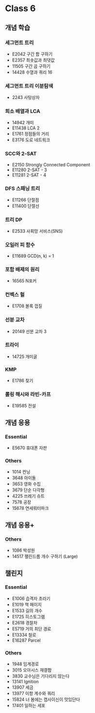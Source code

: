 # Class 6


## 개념 학습

### 세그먼트 트리
- E2042	구간 합 구하기
- E2357	최솟값과 최댓값
- 11505	구간 곱 구하기
- 14428	수열과 쿼리 16

### 세그먼트 트리 이분탐색
- 2243	사탕상자

### 희소 배열과 LCA
- 14942	개미
- E11438	LCA 2
- E1761	정점들의 거리
- E3176	도로 네트워크

### SCC와 2-SAT
- E2150	Strongly Connected Component
- E11280	2-SAT - 3
- E11281	2-SAT - 4

### DFS 스패닝 트리
- E11266	단절점
- E11400	단절선

### 트리 DP
- E2533	사회망 서비스(SNS)

### 오일러 피 함수
- E11689	GCD(n, k) = 1

### 포함 배제의 원리
- 16565	N포커

### 컨벡스 헐
- E1708	볼록 껍질

### 선분 교차
- 20149	선분 교차 3

### 트라이
- 14725	개미굴

### KMP
- E1786	찾기

### 롤링 해시와 라빈-카프
- E19585	전설


## 개념 응용

### Essential
- E5670	휴대폰 자판

### Others
- 1014	컨닝
- 3648	아이돌
- 3653	영화 수집
- 3679	단순 다각형
- 4225	쓰레기 슈트
- 7578	공장
- 15678	연세워터파크


## 개념 응용+

### Others
- 1086	박성원
- 14517	팰린드롬 개수 구하기 (Large)


## 챌린지

### Essential
- E1006	습격자 초라기
- E1019	책 페이지
- E1533	길의 개수
- E1725	히스토그램
- E2618	경찰차
- E5719	거의 최단 경로
- E13334	철로
- E16287	Parcel

### Others
- 1948	임계경로
- 3015	오아시스 재결합
- 3830	교수님은 기다리지 않는다
- 13141	Ignition
- 13907	세금
- 13977	이항 계수와 쿼리
- 15824	너 봄에는 캡사이신이 맛있단다
- 17401	일하는 세포
